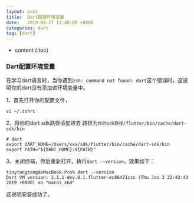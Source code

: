 ```yaml
---
layout: post
title:  Dart配置环境变量
date:   2019-08-27 11:40:00 +0800
categories: dart
tag: [dart]
---
```


* content
{:toc}


### Dart配置环境变量
在学习dart语言时，当你遇到`zsh: command not found: dart`这个错误时，这说明你的dart没有添加进环境变量中。

1、首先打开你的配置文件，
```
vi ~/.zshrc
```

2、将你的dart sdk路径添加进去
路径为`你的sdk路径/flutter/bin/cache/dart-sdk/bin`
```
# dart
export DART_HOME=/Users/xxx/sdk/flutter/bin/cache/dart-sdk/bin
export PATH="${DART_HOME}:${PATH}"
```

3、关闭终端，然后重新打开。执行`dart --version`，效果如下：
```
tinytongtongdeMacBook-Pro% dart --version
Dart VM version: 2.1.1-dev.0.1.flutter-ec86471ccc (Thu Jan 3 22:43:43 2019 +0000) on "macos_x64"
```
这说明安装成功了。